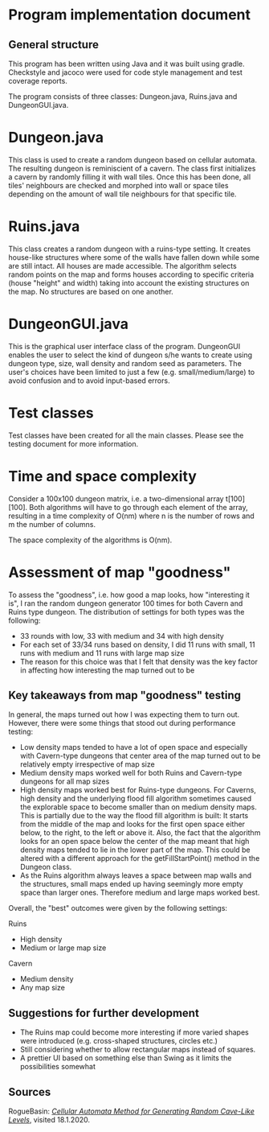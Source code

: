 # Program implementation document

## General structure

This program has been written using Java and it was built using gradle. Checkstyle and jacoco were used for code style management and test coverage reports.

The program consists of three classes: Dungeon.java, Ruins.java and DungeonGUI.java.

# Dungeon.java

This class is used to create a random dungeon based on cellular automata. The resulting dungeon is reminiscient of a cavern. The class first initializes a cavern by randomly filling it with wall tiles. Once this has been done, all tiles' neighbours are checked and morphed into wall or space tiles depending on the amount of wall tile neighbours for that specific tile.

# Ruins.java

This class creates a random dungeon with a ruins-type setting. It creates house-like structures where some of the walls have fallen down while some are still intact. All houses are made accessible. The algorithm selects random points on the map and forms houses according to specific criteria (house "height" and width) taking into account the existing structures on the map. No structures are based on one another.

# DungeonGUI.java

This is the graphical user interface class of the program. DungeonGUI enables the user to select the kind of dungeon s/he wants to create using dungeon type, size, wall density and random seed as parameters. The user's choices have been limited to just a few (e.g. small/medium/large) to avoid confusion and to avoid input-based errors. 

# Test classes

Test classes have been created for all the main classes. Please see the testing document for more information.

# Time and space complexity

Consider a 100x100 dungeon matrix, i.e. a two-dimensional array t[100][100]. Both algorithms will have to go through each element of the array, resulting in a time complexity of O(nm) where n is the number of rows and m the number of columns. 

The space complexity of the algorithms is O(nm).

# Assessment of map "goodness"

To assess the "goodness", i.e. how good a map looks, how "interesting it is", I ran the random dungeon generator 100 times for both Cavern and Ruins type dungeon. The distribution of settings for both types was the following:
* 33 rounds with low, 33 with medium and 34 with high density
* For each set of 33/34 runs based on density, I did 11 runs with small, 11 runs with medium and 11 runs with large map size
* The reason for this choice was that I felt that density was the key factor in affecting how interesting the map turned out to be

## Key takeaways from map "goodness" testing

In general, the maps turned out how I was expecting them to turn out. However, there were some things that stood out during performance testing:
* Low density maps tended to have a lot of open space and especially with Cavern-type dungeons that center area of the map turned out to be relatively empty irrespective of map size
* Medium density maps worked well for both Ruins and Cavern-type dungeons for all map sizes
* High density maps worked best for Ruins-type dungeons. For Caverns, high density and the underlying flood fill algorithm sometimes caused the explorable space to become smaller than on medium density maps. This is partially due to the way the flood fill algorithm is built: It starts from the middle of the map and looks for the first open space either below, to the right, to the left or above it. Also, the fact that the algorithm looks for an open space below the center of the map meant that high density maps tended to lie in the lower part of the map. This could be altered with a different approach for the getFillStartPoint() method in the Dungeon class.
* As the Ruins algorithm always leaves a space between map walls and the structures, small maps ended up having seemingly more empty space than larger ones. Therefore medium and large maps worked best.

Overall, the "best" outcomes were given by the following settings:

Ruins
* High density
* Medium or large map size

Cavern
* Medium density
* Any map size

## Suggestions for further development

* The Ruins map could become more interesting if more varied shapes were introduced (e.g. cross-shaped structures, circles etc.)
* Still considering whether to allow rectangular maps instead of squares.
* A prettier UI based on something else than Swing as it limits the possibilities somewhat

## Sources

RogueBasin: [_Cellular Automata Method for Generating Random Cave-Like Levels_](http://www.roguebasin.com/index.php?title=Cellular_Automata_Method_for_Generating_Random_Cave-Like_Levels), visited 18.1.2020.








